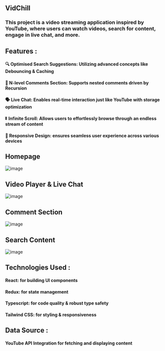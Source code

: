 
## VidChill
### This project is a video streaming application inspired by YouTube, where users can watch videos, search for content, engage in live chat, and more.

## Features : 
#### :mag: Optimised Search Suggestions: Utilizing advanced concepts like Debouncing & Caching
#### 💬 N-level Comments Section: Supports nested comments driven by Recursion
#### 🗣️ Live Chat: Enables real-time interaction just like YouTube with storage optimization
#### :arrow_double_down: Infinite Scroll: Allows users to effortlessly browse through an endless stream of content
#### 📱 Responsive Design: ensures seamless user experience across various devices

## Homepage
![image](https://github.com/logic-found/VidChill/assets/93260606/2f681948-6096-4a1b-ad43-7af7ea94e514)

## Video Player & Live Chat

![image](https://github.com/logic-found/VidChill/assets/93260606/25854e84-e2b8-49ce-adc0-17a5c532f911)

## Comment Section
![image](https://github.com/logic-found/VidChill/assets/93260606/1d23a910-dc84-493a-aa4e-0e4935740960)

## Search Content
![image](https://github.com/logic-found/VidChill/assets/93260606/b0915a90-342b-4218-9356-d19aba260250)


## Technologies Used : 
#### React: for building UI components
#### Redux: for state management
#### Typescript: for code quality & robust type safety
#### Tailwind CSS: for styling & responsiveness

## Data Source :
#### YouTube API Integration for fetching and displaying content
